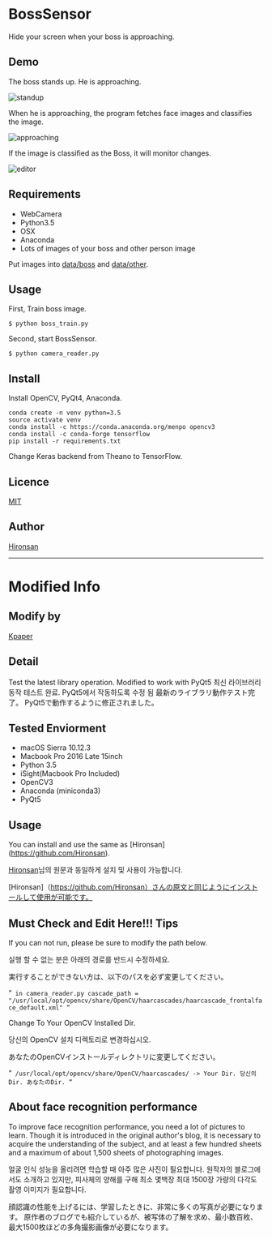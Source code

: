 # BossSensor
Hide your screen when your boss is approaching.

## Demo
The boss stands up. He is approaching.

![standup](https://github.com/Hironsan/BossSensor/blob/master/resource_for_readme/standup.jpg)

When he is approaching, the program fetches face images and classifies the image.
 
![approaching](https://github.com/Hironsan/BossSensor/blob/master/resource_for_readme/approach.jpg)

If the image is classified as the Boss, it will monitor changes.

![editor](https://github.com/Hironsan/BossSensor/blob/master/resource_for_readme/editor.jpg)

## Requirements

* WebCamera
* Python3.5
* OSX
* Anaconda
* Lots of images of your boss and other person image

Put images into [data/boss](https://github.com/Hironsan/BossSensor/tree/master/data/boss) and [data/other](https://github.com/Hironsan/BossSensor/tree/master/data/other).

## Usage
First, Train boss image.

```
$ python boss_train.py
```


Second, start BossSensor. 

```
$ python camera_reader.py
```

## Install
Install OpenCV, PyQt4, Anaconda.

```
conda create -n venv python=3.5
source activate venv
conda install -c https://conda.anaconda.org/menpo opencv3
conda install -c conda-forge tensorflow
pip install -r requirements.txt
```

Change Keras backend from Theano to TensorFlow. 

## Licence

[MIT](https://github.com/Hironsan/BossSensor/blob/master/LICENSE)

## Author

[Hironsan](https://github.com/Hironsan)


------------------


# Modified Info
## Modify by
[Kpaper](http://blog.kpaper.com)

## Detail
Test the latest library operation.
Modified to work with PyQt5
최신 라이브러리 동작 테스트 완료.
PyQt5에서 작동하도록 수정 됨
最新のライブラリ動作テスト完了。
PyQt5で動作するように修正されました。

## Tested Enviorment
* macOS Sierra 10.12.3
* Macbook Pro 2016 Late 15inch
* Python 3.5
* iSight(Macbook Pro Included)
* OpenCV3
* Anaconda (miniconda3)
* PyQt5

## Usage
You can install and use the same as [Hironsan] (https://github.com/Hironsan).

[Hironsan](https://github.com/Hironsan)님의 원문과 동일하게 설치 및 사용이 가능합니다.

[Hironsan]（https://github.com/Hironsan）さんの原文と同じようにインストールして使用が可能です。


## Must Check and Edit Here!!! Tips
If you can not run, please be sure to modify the path below.

실행 할 수 없는 분은 아래의 경로를 반드시 수정하세요.

実行することができない方は、以下のパスを必ず変更してください。

“`
in camera_reader.py
cascade_path = "/usr/local/opt/opencv/share/OpenCV/haarcascades/haarcascade_frontalface_default.xml"
“`

Change To Your OpenCV Installed Dir. 

당신의 OpenCV 설치 디렉토리로 변경하십시오.

あなたのOpenCVインストールディレクトリに変更してください。

“`
/usr/local/opt/opencv/share/OpenCV/haarcascades/ -> Your Dir. 당신의 Dir. あなたのDir.
“`

## About face recognition performance
To improve face recognition performance, you need a lot of pictures to learn.
Though it is introduced in the original author's blog, it is necessary to acquire the understanding of the subject, and at least a few hundred sheets and a maximum of about 1,500 sheets of photographing images.

얼굴 인식 성능을 올리려면 학습할 때 아주 많은 사진이 필요합니다.
원작자의 블로그에서도 소개하고 있지만, 피사체의 양해를 구해 최소 몇백장 최대 1500장 가량의 다각도 촬영 이미지가 필요합니다.

顔認識の性能を上げるには、学習したときに、非常に多くの写真が必要になります。
原作者のブログでも紹介しているが、被写体の了解を求め、最小数百枚、最大1500枚ほどの多角撮影画像が必要になります。
